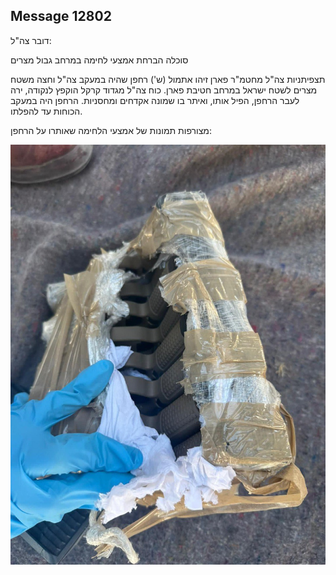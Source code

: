 ## Message 12802

דובר צה"ל:

סוכלה הברחת אמצעי לחימה במרחב גבול מצרים

תצפיתניות צה"ל מחטמ"ר פארן זיהו אתמול (ש') רחפן שהיה במעקב צה"ל וחצה משטח מצרים לשטח ישראל במרחב חטיבת פארן. 
כוח צה"ל מגדוד קרקל הוקפץ לנקודה, ירה לעבר הרחפן, הפיל אותו, ואיתר בו שמונה אקדחים ומחסניות. הרחפן היה במעקב הכוחות עד להפלתו.

מצורפות תמונות של אמצעי הלחימה שאותרו על הרחפן:

![Photo](12802/12802_photo.jpg)
